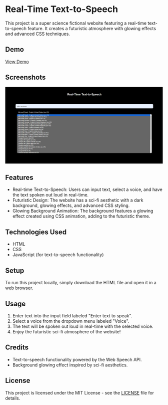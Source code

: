 # Real-Time Text-to-Speech

This project is a super science fictional website featuring a real-time text-to-speech feature. It creates a futuristic atmosphere with glowing effects and advanced CSS techniques.
## Demo

[View Demo](https://text-to-speech-real-time.netlify.app/)

## Screenshots

![Screenshot](https://github.com/AnubhavChaturved1/Text-To-Speech-Real-Time-/blob/main/Screenshot%202024-03-20%20144645.png)



## Features

- Real-time Text-to-Speech: Users can input text, select a voice, and have the text spoken out loud in real-time.
- Futuristic Design: The website has a sci-fi aesthetic with a dark background, glowing effects, and advanced CSS styling.
- Glowing Background Animation: The background features a glowing effect created using CSS animation, adding to the futuristic theme.

## Technologies Used

- HTML
- CSS
- JavaScript (for text-to-speech functionality)

## Setup

To run this project locally, simply download the HTML file and open it in a web browser.

## Usage

1. Enter text into the input field labeled "Enter text to speak".
2. Select a voice from the dropdown menu labeled "Voice".
3. The text will be spoken out loud in real-time with the selected voice.
4. Enjoy the futuristic sci-fi atmosphere of the website!

## Credits

- Text-to-speech functionality powered by the Web Speech API.
- Background glowing effect inspired by sci-fi aesthetics.

## License

This project is licensed under the MIT License - see the [LICENSE](LICENSE) file for details.
